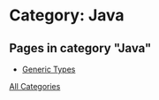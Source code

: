 # Category: Java

## Pages in category "Java"

- [Generic Types](../blog\post\java\generic-types.md)

[All Categories](./index.md)

